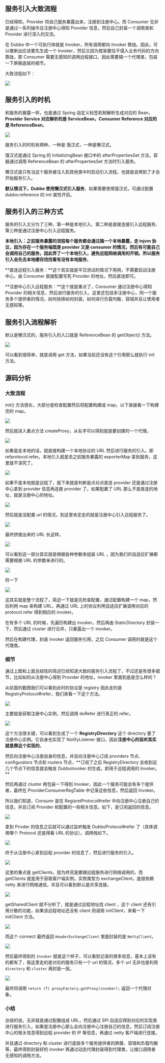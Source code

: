 ## 服务引入大致流程

已经得知，Provider 将自己服务暴露出来，注册到注册中心。而 Consumer 无非是通过一系列操作总注册中心得知 Provider 信息，然后自己封装一个调用类和 Provider 进行深入的交流。

在 Dubbo 中一个可执行体就是 Invoker，所有调用都向 Invoker 靠拢。因此，可以推断出应该要先生成一个 Invoker，然后又因为框架要往不侵入业务代码的方向靠拢，那 Consumer 需要无感知的调用远程接口，因此需要搞一个代理类，包装一下屏蔽底层的细节。

大致流程如下：

![](../img/dubbo-服务引入-大致流程.png)

## 服务引入的时机

和服务的暴露一样，也是通过 Spring 自定义标签机制解析生成对应的 Bean，**Provider Service 对应解析的是 ServiceBean，Consumer Reference 对应的是 ReferenceBean**。

![](../img/dubbo-服务引入-ReferenceBean.png)

服务引入的时机有两种，一种是 饿汉式，一种是懒汉式。

饿汉式是通过 Spring 的 InitializingBean 接口中的 afterPropertiesSet 方法，容器通过调用 ReferenceBean 的 afterPropertiesSet 方法时引入服务。

懒汉式是只有当这个服务被注入到其他类中时启动引入流程，也就是说用到了才会开始服务引入。

**默认情况下，Dubbo 使用懒汉式引入服务**，如果需要使用饿汉式，可通过配置 dubbo:reference 的 init 属性开启。



## 服务引入的三种方式

服务的引入又分为了三种，第一种是本地引入、第二种是直接连接引入远程服务、第三种是通过注册中心引入远程服务。

**本地引入：**之前服务暴露的流程每个服务都会通过搞一个本地暴露，走 injvm 协议，因为存在一个服务端既是 provider 又是 consumer 的情况，然后有可能自己会调用自己的服务，因此弄了一个本地引入，避免远程网络调用的开销。所以**服务引入会先去本地缓存找找看有没有本地服务**。

**直连远程引入服务：**这个其实就是平日测试的情况下用用，不需要启动注册中心，由 Consumer 直接配置写死 Provider 的地址，然后直连即可。

**注册中心引入远程服务：**这个就是重点了，Consumer 通过注册中心得知 Provider 的相关信息，然后进行服务的引入，这里还包括多注册中心，同一个服务多个提供者的情况，如何抉择如何封装，如何进行负载均衡、容错并且让使用者无感知等。



## 服务引入流程解析

默认是懒汉式的，服务引入的入口就是 ReferenceBean 的 getObject() 方法。

![](../img/dubbo-服务引入-ReferenceBean#getObject.png)

可以看到很简单，就是调用 get 方法，如果当前还没有这个引用那么就执行 init 方法。



## 源码分析

### 大致流程

init() 方法很长，大部分是检查配置然后将配置构建成 map。以下直接看一下构建完的 map。

![](../img/dubbo-服务引入-ReferenceBean#init-map.png)

然后就进入重点方法 createProxy，从名字可以得到就是要创建的一个代理。

![](../img/dubbo-服务引入-ReferenceBean#createProxy-1.png)

如果是走本地的话，就直接构建一个本地协议的 URL 然后进行服务的引入。即 refprotocol.refer。本地引入就是去之前服务暴露的 exporterMap 拿到服务，这里就不深究了。

![](../img/dubbo-服务引入-ReferenceBean#createProxy-2.png)

如果不是本地就是远程了，就下来就是判断是点对点直连 provider 还是通过注册中心拿到 provider 信息再连接 provider 了。如果配置了 URL 那么不是直连的地址，就是注册中心的地址。

![](../img/dubbo-服务引入-ReferenceBean#createProxy-3.png)

然后就是没配置 url 的情况，到这里肯定走的就是注册中心引入远程服务了。

![](../img/dubbo-服务引入-ReferenceBean#createProxy-4.png)

最终拼接出来的 URL 长这样。

![](../img/dubbo-服务引入-ReferenceBean#createProxy-5.png)

可以看到这一部分其实就是根据各种参数来组装 URL ，因为我们的自适应扩展都需要根据 URL 的参数来进行的。

![](../img/dubbo-服务引入-ReferenceBean#createProxy-6.png)

捋一下

![](../img/dubbo-服务引入-ReferenceBean#createProxy-7.png)

这其实就是整个流程了，简述一下就是先检查配置，通过配置构建一个 map，然后利用 map 来构建 URL，再通过 URL 上的协议利用自适应扩展调用对应的 protocol.refer 得到相应的 invoker。

在有多个 URL 的时候，先遍历构建出 invoker，然后再由 StaticDirectory 封装一下，然后通过 cluster 进行合并，只暴露出一个 invoker。

然后在构建代理，封装 invoker 返回服务引用，之后 Consumer 调用的就是这个代理类。



### 细节 

通过上图和上面总结性的简述已经知道大致的服务引入流程了，不过还是有很多细节，比如如何从注册中心得到 Provider 的地址，invoker 里面到底是怎么样的？

从前面的截图我们可以看到此时的协议是 registry 因此走的是 RegistryProtocol#refer，我们来看一下这个方法。

![](../img/dubbo-服务引入-RegistryProtocol#refer-1.png)

主要就是获取注册中心实例，然后调用 doRefer 进行真正的 refer。

![](../img/dubbo-服务引入-RegistryProtocol#doRefer-1.png)

这个方法很关键，可以看到生成了一个 **RegistryDirectory** 这个 directory 塞了注册中心实例。它自身也实现了 NotifyListener 接口，因此**注册中心的监听其实就是靠这个实现的**。

然后向注册中心注册自身的信息，并且向注册中心订阅 providers 节点、configurators 节点和 routers 节点，**订阅了之后 RegistryDirectory 会收到这几个节点下的信息就会触发 DubboInvoker 的生成，即用于远程调用的 Invoker。 **

然后再通过 cluster 再包装一下得到 Invoker，因此一个服务可能会有多个提供者，最终在 ProviderConsumerRegTable 中记录这些信息，然后返回 Invoker。

所以我们知道，Consumr 是在 RegisretProtocol#refer 中向注册中心注册自己的信息，并且订阅 Provider 和配置的一些相关信息。如下，是订阅返回的信息。

![](../img/dubbo-服务引入-RegistryProtocol#doRefer-2.png)

拿到 Privder 的信息之后就可以通过监听触发 DubboProtocol#refer 了（具体调用哪个 Protocol 还是得看 URL 的协议）。调用栈如下。

![](../img/dubbo-服务引入-RegistryProtocol#doRefer-3.png)

终于从注册中心拿到远程 provider 的信息了，然后进行服务的引入。

![](../img/dubbo-DubboProtocol#refer-1.png)

这里的重点是 getClients，因为终究是要跟远程服务进行网络调用的，而 getClients 就是用于获取客户端实例，实例类型为 exchangeClient，底层依赖 netty 来进行网络通信，并且可以看到默认是共享连接。

![](../img/dubbo-服务引入-DubboProtocol#getClents.png)

getSharedClient 就不分析了，就是通过远程地址找 client ，这个 client 还有引用计数的功能，如果该远程地址还没有 client 则调用 initClient，来看一下 initClient 方法。

![](../img/dubbo-服务引入-DubboProtocol#initClent.png)

而这个 connect 最终返回 `HeaderExchangeClient` 里面封装的是 `NettyClient`。

![](../img/dubbo-服务引入-nettyClient.png)

然后最终得到的 `Invoker` 就是这个样子，可以看到记录的很多信息，基本上该有的都有了，我这里走的是对应的服务只有一个 url 的情况，多个 url 无非也是利用 `directory` 和 `cluster` 再封装一层。

![](../img/dubbo-服务引入-invoker.png)

最终将调用 `return (T) proxyFactory.getProxy(invoker);` 返回一个代理对象。

### 小结

总结的说，无非就是通过配置组成 URL，然后通过 SPI 自适应得到对应的实现类进行服务引入，如果是注册中心那么会向注册中心注册自己的信息，然后订阅注册中心的相关信息得到远程 provider 的 IP 等信息，再通过 netty 客户端进行连接。

并且通过 directory 和 cluster 进行底层多个服务提供者的屏蔽、容错和负载均衡等，最终得到封装好的 invoker 再通过动态代理封装得到代理类，让接口调用者无感知的调用方法。 


















